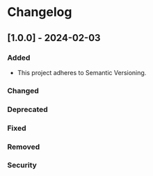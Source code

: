 # Changelog

## [1.0.0] - 2024-02-03
### Added
- This project adheres to Semantic Versioning.
### Changed
### Deprecated
### Fixed
### Removed
### Security